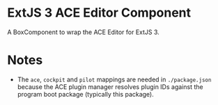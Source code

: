 ExtJS 3 ACE Editor Component
============================

A BoxComponent to wrap the ACE Editor for ExtJS 3.

Notes
=====

  * The `ace`, `cockpit` and `pilot` mappings are needed in `./package.json` because the ACE plugin manager resolves
    plugin IDs against the program boot package (typically this package).

